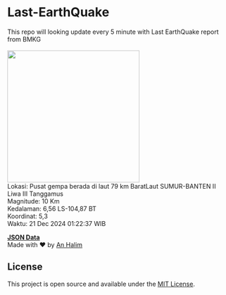 # Last-EarthQuake
This repo will looking update every 5 minute with Last EarthQuake report from BMKG
<br>
<br>
<img src="undefined" width="300"/>
<br>
Lokasi: Pusat gempa berada di laut 79 km BaratLaut SUMUR-BANTEN  II Liwa III Tanggamus <br>
Magnitude: 10 Km <br>
Kedalaman: 6,56 LS-104,87 BT <br>
Koordinat: 5,3 <br>
Waktu: 21 Dec 2024 01:22:37 WIB <br>

<a href="./data/data.json">**JSON Data**</a>
<br>
Made with ❤️ by <a href="https://github.com/an-halim">An Halim</a>
## License

This project is open source and available under the [MIT License](LICENSE).
